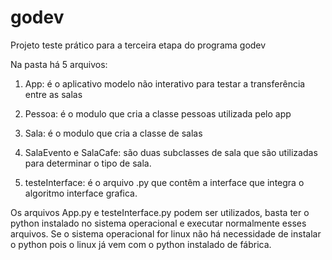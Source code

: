 # godev
Projeto teste prático para a terceira etapa do programa godev

Na pasta há 5 arquivos:

1. App: é o aplicativo modelo não interativo para testar a transferência entre as salas
2. Pessoa: é o modulo que cria a classe pessoas utilizada pelo app
3. Sala: é o modulo que cria a classe de salas
4. SalaEvento e SalaCafe: são duas subclasses de sala que são utilizadas para determinar o tipo de sala.

5. testeInterface: é o arquivo .py que contêm a interface que integra o algoritmo interface grafica.

Os arquivos App.py e testeInterface.py podem ser utilizados, basta ter o python instalado no sistema operacional e executar normalmente esses arquivos.
Se o sistema operacional for linux não há necessidade de instalar o python pois o linux já vem com o python instalado de fábrica.
